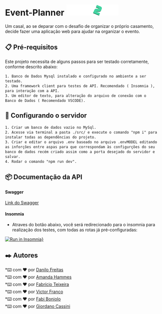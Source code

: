 
# Event-Planner ![Logo](logotipo2.png)

Um casal, ao se deparar com o desafio de organizar o
próprio casamento, decide fazer uma aplicação web para 
ajudar na organizar o evento.

## 📋 Pré-requisitos

Este projeto necessita de alguns passos para ser testado corretamente, conforme descrito abaixo:

    1. Banco de Dados Mysql instalado e configurado no ambiente a ser testado.
    2. Uma framework client para testes de API. Recomendado ( Insomnia ), para interação com a API.
    3. Um editor de texto, para alteração do arquivo de conexão com o Banco de Dados ( Recomendado VSCODE).

## 🔧 Configurando o servidor

    1. Criar um banco de dados vazio no MySql.
    2. Acesse via terminal a pasta ./src/ e execute o comando "npm i" para instalar todas as dependências do projeto.
    3. Criar e editar o arquivo .env baseado no arquivo .envMODEL editando as inforções entre aspas para que correspondam às configurções do seu banco de dados recém criado assim como a porta desejado do servidor e salvar.
    4. Rodar o comando "npm run dev".

## 📦 Documentação da API
#### Swagger
[Link do Swagger](https://app.swaggerhub.com/apis/DANILOJPFREITAS_1/Event2All/1.0.0)
#### Insomnia
- Atraves do botão abaixo, você será redirecionado para o insomnia para realização dos testes, com todas as rotas já pré-configuradas:

 [![Run in Insomnia}](https://insomnia.rest/images/run.svg)](https://insomnia.rest/run/?label=&uri=https%3A%2F%2Fgithub.com%2Famandahammes%2Fevent_planner%2Fblob%2Fmaster%2FinsomniaButton)

 ## ✒️ Autores

*⌨️ com ❤️ por [Danilo Freitas](https://github.com/danilojpfreitas)<br/>
*⌨️ com ❤️ por [Amanda Hammes](https://github.com/amandahammes/)<br/>
*⌨️ com ❤️ por [Fabrício Teixeira](https://github.com/FabriciodSTeixeira)<br/>
*⌨️ com ❤️ por [Victor Franco](https://github.com/VictorF05)<br/>
*⌨️ com ❤️ por [Fabi Boniolo](https://github.com/Fabi-Boniolo)<br/>
*⌨️ com ❤️ por [Giordano Cassini](https://github.com/giordanocassini)


